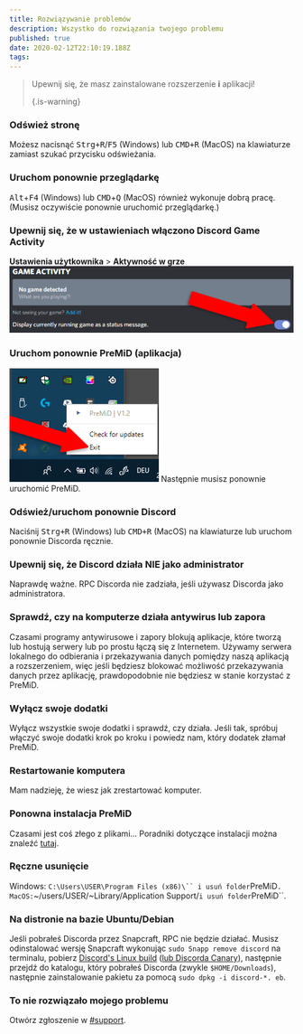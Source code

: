 ```yaml
---
title: Rozwiązywanie problemów
description: Wszystko do rozwiązania twojego problemu
published: true
date: 2020-02-12T22:10:19.188Z
tags: 
---
```


> Upewnij się, że masz zainstalowane rozszerzenie **i** aplikacji! 
> 
> {.is-warning}

### Odśwież stronę
Możesz nacisnąć <kbd>Strg+R</kbd>/<kbd>F5</kbd> (Windows) lub <kbd>CMD+R</kbd> (MacOS) na klawiaturze zamiast szukać przycisku odświeżania.

### Uruchom ponownie przeglądarkę
<kbd>Alt</kbd>+<kbd>F4</kbd> (Windows) lub <kbd>CMD</kbd>+<kbd>Q</kbd> (MacOS) również wykonuje dobrą pracę. (Musisz oczywiście ponownie uruchomić przeglądarkę.)

### Upewnij się, że w ustawieniach włączono Discord Game Activity
<strong x-id = "1">Ustawienia użytkownika</strong> > <strong x-id = "1">Aktywność w grze</strong> ![[PLACEHOLDER] gameactivity_edited.png](/gameactivity_edited.png)

### Uruchom ponownie PreMiD (aplikacja)
![quit.png](/quit.png) Następnie musisz ponownie uruchomić PreMiD.

### Odśwież/uruchom ponownie Discord
Naciśnij <kbd>Strg+R</kbd> (Windows) lub <kbd>CMD+R</kbd> (MacOS) na klawiaturze lub uruchom ponownie Discorda ręcznie.

### Upewnij się, że Discord działa NIE jako administrator
Naprawdę ważne. RPC Discorda nie zadziała, jeśli używasz Discorda jako administratora.

### Sprawdź, czy na komputerze działa antywirus lub zapora
Czasami programy antywirusowe i zapory blokują aplikacje, które tworzą lub hostują serwery lub po prostu łączą się z Internetem. Używamy serwera lokalnego do odbierania i przekazywania danych pomiędzy naszą aplikacją a rozszerzeniem, więc jeśli będziesz blokować możliwość przekazywania danych przez aplikację, prawdopodobnie nie będziesz w stanie korzystać z PreMiD.

### Wyłącz swoje dodatki
Wyłącz wszystkie swoje dodatki i sprawdź, czy działa. Jeśli tak, spróbuj włączyć swoje dodatki krok po kroku i powiedz nam, który dodatek złamał PreMiD.

### Restartowanie komputera
Mam nadzieję, że wiesz jak zrestartować komputer.

### Ponowna instalacja PreMiD
Czasami jest coś złego z plikami... Poradniki dotyczące instalacji można znaleźć [tutaj](/install).

### Ręczne usunięcie
Windows:    `C:\Users\USER\Program Files (x86)\`` i usuń folder`PreMiD`.
MacOS:`~/users/USER/~Library/Application Support/`i usuń folder`PreMiD``.

### Na distronie na bazie Ubuntu/Debian
Jeśli pobrałeś Discorda przez Snapcraft, RPC nie będzie działać. Musisz odinstalować wersję Snapcraft wykonując `sudo Snapp remove discord` na terminalu, pobierz [Discord's Linux build](https://discordapp.com/api/download?platform=linux) ([lub Discorda Canary](https://discordapp.com/api/canary/download?platform=linux)), następnie przejdź do katalogu, który pobrałeś Discorda (zwykle `$HOME/Downloads`), następnie zainstalowanie pakietu za pomocą `sudo dpkg -i discord-*. eb`.

### To nie rozwiązało mojego problemu
Otwórz zgłoszenie w [#support](https://discord.gg/PreMiD).